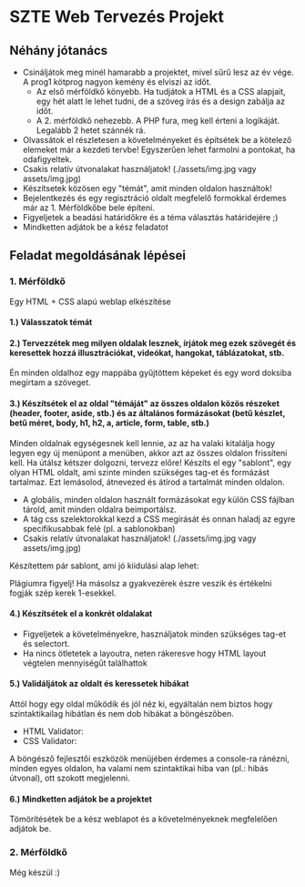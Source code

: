 # SZTE Web Tervezés Projekt

## Néhány jótanács

- Csináljátok meg minél hamarabb a projektet, mivel sűrű lesz az év vége. A prog1 kötprog nagyon kemény és elviszi az időt.
  - Az első mérföldkő könyebb. Ha tudjátok a HTML és a CSS alapjait, egy hét alatt le lehet tudni, de a szöveg írás és a design zabálja az időt.
  - A 2. mérföldkő nehezebb. A PHP fura, meg kell érteni a logikáját. Legalább 2 hetet szánnék rá.
- Olvassátok el részletesen a követelményeket és építsétek be a kötelező elemeket már a kezdeti tervbe! Egyszerűen lehet farmolni a pontokat, ha odafigyeltek.
- Csakis relatív útvonalakat használjatok! (./assets/img.jpg vagy assets/img.jpg)
- Készítsetek közösen egy "témát", amit minden oldalon használtok!
- Bejelentkezés és egy regisztráció oldalt megfelelő formokkal érdemes már az 1. Mérföldkőbe bele építeni.
- Figyeljetek a beadási határidőkre és a téma választás határidejére ;)
- Mindketten adjátok be a kész feladatot

## Feladat megoldásának lépései

### 1. Mérföldkő

Egy HTML + CSS alapú weblap elkészítése

#### 1.) Válasszatok témát

#### 2.) Tervezzétek meg milyen oldalak lesznek, írjátok meg ezek szövegét és keresettek hozzá illusztrációkat, videókat, hangokat, táblázatokat, stb.

Én minden oldalhoz egy mappába gyűjtöttem képeket és egy word doksiba megírtam a szöveget.

#### 3.) Készítsétek el az oldal "témáját" az összes oldalon közös részeket (header, footer, aside, stb.) és az általános formázásokat (betű készlet, betű méret, body, h1, h2, a, article, form, table, stb.)

Minden oldalnak egységesnek kell lennie, az az ha valaki kitalálja hogy legyen egy új menüpont a menüben, akkor azt az összes oldalon frissíteni kell. Ha útálsz kétszer dolgozni, tervezz előre! Készíts el egy "sablont", egy olyan HTML oldalt, ami szinte minden szükséges tag-et és formázást tartalmaz. Ezt lemásolod, átnevezed és átírod a tartalmát minden oldalon.

- A globális, minden oldalon használt formázásokat egy külön CSS fájlban tárold, amit minden oldalra beimportálsz.
- A tág css szelektorokkal kezd a CSS megírását és onnan haladj az egyre specifikusabbak felé (pl. a sablonokban)
- Csakis relatív útvonalakat használjatok! (./assets/img.jpg vagy assets/img.jpg)

Készítettem pár sablont, ami jó kiidulási alap lehet:

Plágiumra figyelj! Ha másolsz a gyakvezérek észre veszik és értékelni fogják szép kerek 1-esekkel.

#### 4.) Készítsétek el a konkrét oldalakat

- Figyeljetek a követelményekre, használjatok minden szükséges tag-et és selectort.
- Ha nincs ötletetek a layoutra, neten rákeresve hogy HTML layout végtelen mennyiségűt találhattok

#### 5.) Validáljátok az oldalt és keressetek hibákat

Attól hogy egy oldal működik és jól néz ki, egyáltalán nem biztos hogy szintaktikailag hibátlan és nem dob hibákat a böngészőben.

- HTML Validator:
- CSS Validator:

A böngésző fejlesztői eszközök menüjében érdemes a console-ra ránézni, minden egyes oldalon, ha valami nem szintaktikai hiba van (pl.: hibás útvonal), ott szokott megjelenni.

#### 6.) Mindketten adjátok be a projektet

Tömörítésétek be a kész weblapot és a követelményeknek megfelelően adjátok be.

### 2. Mérföldkő

Még készül :)
